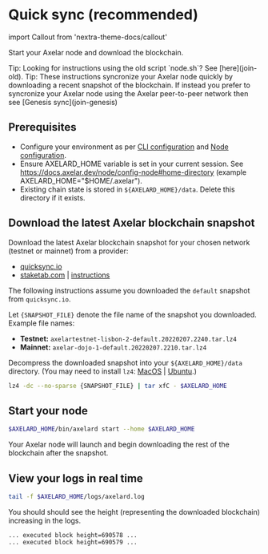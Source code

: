 # Quick sync (recommended)

import Callout from 'nextra-theme-docs/callout'

Start your Axelar node and download the blockchain.

<Callout emoji="💡">
  Tip: Looking for instructions using the old script `node.sh`?  See [here](join-old).
</Callout>

<Callout emoji="💡">
  Tip: These instructions syncronize your Axelar node quickly by downloading a recent snapshot of the blockchain. If instead you prefer to syncronize your Axelar node using the Axelar peer-to-peer network then see [Genesis sync](join-genesis)
</Callout>

## Prerequisites

- Configure your environment as per [CLI configuration](config-cli) and [Node configuration](config-node).
- Ensure AXELARD_HOME variable is set in your current session. See https://docs.axelar.dev/node/config-node#home-directory (example AXELARD_HOME="$HOME/.axelar").
- Existing chain state is stored in `${AXELARD_HOME}/data`. Delete this directory if it exists.

## Download the latest Axelar blockchain snapshot

Download the latest Axelar blockchain snapshot for your chosen network (testnet or mainnet) from a provider:

- [quicksync.io](https://quicksync.io/networks/axelar.html)
- [staketab.com](https://services.staketab.com/snapshots/axelar) | [instructions](https://services.staketab.com/snapshots/axelar)

The following instructions assume you downloaded the `default` snapshot from `quicksync.io`.

Let `{SNAPSHOT_FILE}` denote the file name of the snapshot you downloaded. Example file names:

- **Testnet:** `axelartestnet-lisbon-2-default.20220207.2240.tar.lz4`
- **Mainnet:** `axelar-dojo-1-default.20220207.2210.tar.lz4`

Decompress the downloaded snapshot into your `${AXELARD_HOME}/data` directory. (You may need to install `lz4`: [MacOS](https://formulae.brew.sh/formula/lz4) | [Ubuntu](https://snapcraft.io/install/lz4/ubuntu).)

```bash
lz4 -dc --no-sparse {SNAPSHOT_FILE} | tar xfC - $AXELARD_HOME
```

## Start your node

```bash
$AXELARD_HOME/bin/axelard start --home $AXELARD_HOME
```

Your Axelar node will launch and begin downloading the rest of the blockchain after the snapshot.

## View your logs in real time

```bash
tail -f $AXELARD_HOME/logs/axelard.log
```

You should should see the height (representing the downloaded blockchain) increasing in the logs.

```
... executed block height=690578 ...
... executed block height=690579 ...
```